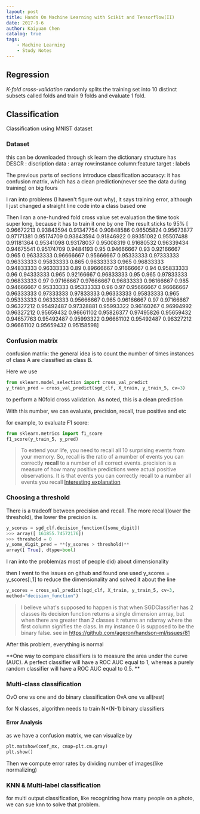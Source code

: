 ```yaml
---
layout: post
title: Hands On Machine Learning with Scikit and Tensorflow(II)
date: 2017-9-6
author: Kaiyuan Chen
catalog: true
tags:
    - Machine Learning
    - Study Notes
---
```



## Regression 
*K-fold cross-validation* randomly splits the training set into 10 distinct subsets called folds and train 9 folds and evaluate 1 fold. 

## Classification 
Classification using MNIST dataset 

### Dataset 
this can be downloaded through sk learn 
the dictionary structure has 
DESCR : discription
data : array  row:instance column:feature 
target : labels 

The previous parts of sections introduce classification accuracy: 
it has confusion matrix, which has a clean prediction(never see the data during training) on big fours 

I ran into problems (I haven't figure out why), it says training error, although I just changed a straight line code into a class based one

Then I ran a one-hundred fold cross value set evaluation 
the time took super long, because it has to train it one by one 
The result sticks to 95%
[ 0.96672213  0.93843594  0.91347754  0.90848586  0.96505824  0.95673877
  0.97171381  0.95174709  0.93843594  0.91846922  0.89351082  0.95507488
  0.91181364  0.95341098  0.93178037  0.95008319  0.91680532  0.96339434
  0.94675541  0.95174709  0.9484193   0.95        0.94666667  0.93
  0.92166667  0.965       0.96333333  0.96666667  0.95666667  0.95333333
  0.97333333  0.96333333  0.95833333  0.865       0.96333333  0.965
  0.96833333  0.94833333  0.96333333  0.89        0.89666667  0.91666667
  0.94        0.95833333  0.96        0.94333333  0.965       0.92166667
  0.96833333  0.95        0.965       0.97833333  0.96833333  0.97
  0.97166667  0.97666667  0.96833333  0.96166667  0.985       0.94666667
  0.95333333  0.95333333  0.96        0.97        0.95666667  0.96666667
  0.96333333  0.97333333  0.97833333  0.96333333  0.95833333  0.965
  0.95333333  0.96333333  0.95666667  0.965       0.96166667  0.97
  0.97166667  0.96327212  0.95492487  0.97328881  0.95993322  0.96160267
  0.96994992  0.96327212  0.95659432  0.96661102  0.95826377  0.97495826
  0.95659432  0.94657763  0.95492487  0.95993322  0.96661102  0.95492487
  0.96327212  0.96661102  0.95659432  0.95158598]

  ### Confusion matrix 
  confusion matrix: the general idea is to count the number of times instances of class A are classified as class B.

  Here we use 
  ```python 
from sklearn.model_selection import cross_val_predict
y_train_pred = cross_val_predict(sgd_clf, X_train, y_train_5, cv=3)
```
to perform a N0fold cross validation. As noted, this is a clean prediction

With this number, we can evaluate, precision, recall, true positive and etc

for example, to evaluate F1 score: 
```python 
from sklearn.metrics import f1_score
f1_score(y_train_5, y_pred)
```
>To extend your life, you need to recall all 10 surprising events from your memory. So, recall is the ratio of a number of events you can correctly **recall** to a number of all correct events.
>precision is a measure of how many positive predictions were actual positive observations. It is that events you can correctly recall to a number all events you recall 
[Interesting explanation](https://www.quora.com/What-is-the-best-way-to-understand-the-terms-precision-and-recall)

### Choosing a threshold 
There is a tradeoff between precision and recall. The more recall(lower the threshold), the lower the precision is. 
```python 
y_scores = sgd_clf.decision_function([some_digit])
>>> array([ 161855.74572176])
>>> threshold = 0
y_some_digit_pred = **(y_scores > threshold)**
array([ True], dtype=bool)
```

I ran into the problem(as most of people did) about dimensionality

then I went to the issues on github and found 
one used 
y_scores = y_scores[:,1]
to reduce the dimensionality and solved it about the line 
```python 
y_scores = cross_val_predict(sgd_clf, X_train, y_train_5, cv=3,
method="decision_function")
```
>I believe what's supposed to happen is that when SGDClassifier has 2 classes its decision function returns a single dimension arrray, but when there are greater than 2 classes it returns an ndarray where the first column signifies the class. In my instance 0 is supposed to be the binary false.
see in https://github.com/ageron/handson-ml/issues/81

After this problem, everything is normal 

**One way to compare classifiers is to measure the area under the curve (AUC). A perfect classifier will have a ROC AUC equal to 1, whereas a purely random classifier will have a ROC AUC equal to 0.5. **

### Multi-class classification 
OvO one vs one and do binary classification 
OvA one vs all(rest)

for N classes, algorithm needs to train N*(N-1) binary classifiers

#### Error Analysis 
as we have a confusion matrix, we can visualize by 
```python 
plt.matshow(conf_mx, cmap=plt.cm.gray)
plt.show()
```
Then we compute error rates by dividing number of images(like normalizing)

### KNN & Multi-label classification 
for multi output classification, like recognizing how many people on a photo, we can sue knn to solve that problem.